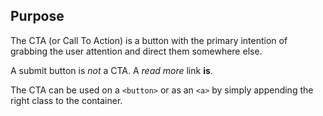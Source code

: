 ## Purpose

The CTA (or Call To Action) is a button with the primary intention of grabbing the user attention and direct them somewhere else.

A submit button is _not_ a CTA. A _read more_ link **is**.

The CTA can be used on a `<button>` or as an `<a>` by simply appending the right class to the container. 

